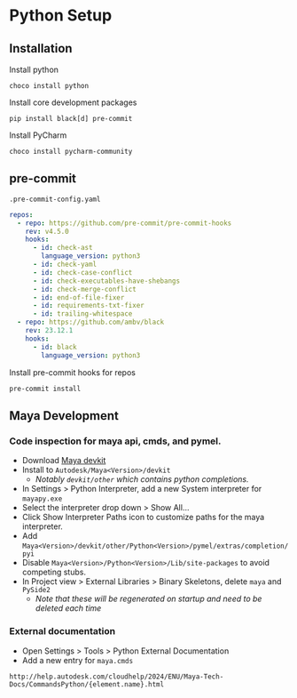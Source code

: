 # Python Setup

## Installation

Install python

```shell
choco install python
```

Install core development packages

```shell
pip install black[d] pre-commit
```

Install PyCharm

```shell
choco install pycharm-community
```

## pre-commit

`.pre-commit-config.yaml`

```yaml
repos:
  - repo: https://github.com/pre-commit/pre-commit-hooks
    rev: v4.5.0
    hooks:
      - id: check-ast
        language_version: python3
      - id: check-yaml
      - id: check-case-conflict
      - id: check-executables-have-shebangs
      - id: check-merge-conflict
      - id: end-of-file-fixer
      - id: requirements-txt-fixer
      - id: trailing-whitespace
  - repo: https://github.com/ambv/black
    rev: 23.12.1
    hooks:
      - id: black
        language_version: python3
```

Install pre-commit hooks for repos

```shell
pre-commit install
```

## Maya Development

### Code inspection for maya api, cmds, and pymel.

- Download [Maya devkit](https://aps.autodesk.com/developer/overview/maya)
- Install to `Autodesk/Maya<Version>/devkit`
  - _Notably `devkit/other` which contains python completions._
- In Settings > Python Interpreter, add a new System interpreter for `mayapy.exe`
- Select the interpreter drop down > Show All...
- Click Show Interpreter Paths icon to customize paths for the maya interpreter.
- Add `Maya<Version>/devkit/other/Python<Version>/pymel/extras/completion/pyi`
- Disable `Maya<Version>/Python<Version>/Lib/site-packages` to avoid competing stubs.
- In Project view > External Libraries > Binary Skeletons, delete `maya` and `PySide2`
  - _Note that these will be regenerated on startup and need to be deleted each time_

### External documentation

- Open Settings > Tools > Python External Documentation
- Add a new entry for `maya.cmds`

```
http://help.autodesk.com/cloudhelp/2024/ENU/Maya-Tech-Docs/CommandsPython/{element.name}.html
```
